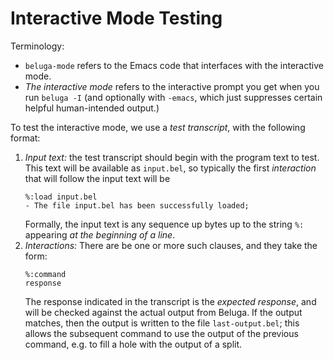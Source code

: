 Interactive Mode Testing
========================

Terminology:

* `beluga-mode` refers to the Emacs code that interfaces with the interactive
  mode.
* _The interactive mode_ refers to the interactive prompt you get when you run
  `beluga -I` (and optionally with `-emacs`, which just suppresses certain
  helpful human-intended output.)

To test the interactive mode, we use a _test transcript_, with the following
format:

1. _Input text:_ the test transcript should begin with the program text to
   test. This text will be available as `input.bel`, so typically the first
   _interaction_ that will follow the input text will be
   ```
   %:load input.bel
   - The file input.bel has been successfully loaded;
   ```
   Formally, the input text is any sequence up bytes up to the string `%:`
   appearing *at the beginning of a line*.
2. _Interactions:_ There are be one or more such clauses, and they
   take the form:
   ```
   %:command
   response
   ```
   The response indicated in the transcript is the *expected response*, and will
   be checked against the actual output from Beluga.
   If the output matches, then the output is written to the file
   `last-output.bel`; this allows the subsequent command to use the output of
   the previous command, e.g. to fill a hole with the output of a split.
